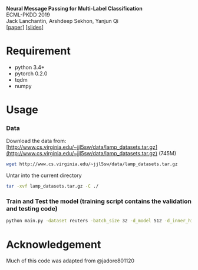 **Neural Message Passing for Multi-Label Classification**<br/>
ECML-PKDD 2019<br/>
Jack Lanchantin, Arshdeep Sekhon, Yanjun Qi<br/>
[[paper]](https://arxiv.org/abs/1904.08049)
[[slides]](https://www.cs.virginia.edu/~jjl5sw/documents/LaMP_slides.pdf)



# Requirement
- python 3.4+
- pytorch 0.2.0
- tqdm
- numpy


# Usage

### Data
Download the data from: [http://www.cs.virginia.edu/~jjl5sw/data/lamp_datasets.tar.gz](http://www.cs.virginia.edu/~jjl5sw/data/lamp_datasets.tar.gz) (745M)
```bash
wget http://www.cs.virginia.edu/~jjl5sw/data/lamp_datasets.tar.gz
```

Untar into the current directory
```bash
tar -xvf lamp_datasets.tar.gz -C ./
```

<!--
### 1) Preprocess the data for a specific dataset
```bash
python preprocess.py -train_src data/reuters/train_inputs.txt -train_tgt data/reuters/train_labels.txt -valid_src data/reuters/valid_inputs.txt -valid_tgt data/reuters/valid_labels.txt -test_src data/reuters/test_inputs.txt -test_tgt data/reuters/test_labels.txt -save_data data/reuters/train_valid_test.pt -max_seq_len 300
```
-->

### Train and Test the model (training script contains the validation and testing code)
```bash
python main.py -dataset reuters -batch_size 32 -d_model 512 -d_inner_hid 512 -n_layers_enc 2 -n_layers_dec 2 -n_head 4 -epoch 50 -dropout 0.2 -dec_dropout 0.2 -lr 0.0002 -encoder 'graph' -decoder 'graph' -label_mask 'prior'
```


# Acknowledgement
Much of this code was adapted from @jadore801120
